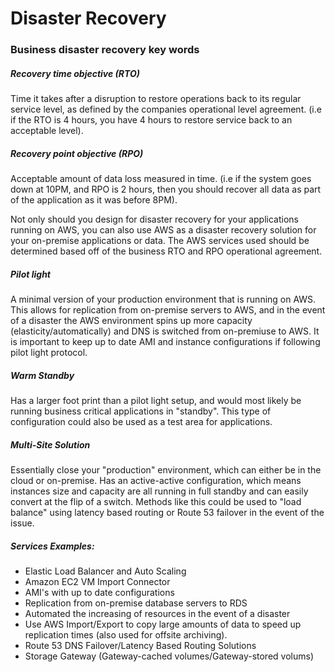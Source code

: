 # Disaster Recovery

### Business disaster recovery key words

##### Recovery time objective (RTO)

Time it takes after a disruption to restore operations back to its regular
service level, as defined by the companies operational level agreement. (i.e if
the RTO is 4 hours, you have 4 hours to restore service back to an acceptable
level).

##### Recovery point objective (RPO)

Acceptable amount of data loss measured in time. (i.e if the system goes down at
10PM, and RPO is 2 hours, then you should recover all data as part of the
application as it was before 8PM).

Not only should you design for disaster recovery for your applications running
on AWS, you can also use AWS as a disaster recovery solution for your on-premise
applications or data. The AWS services used should be determined based off of
the business RTO and RPO operational agreement.

##### Pilot light

A minimal version of your production environment that is running on AWS. This
allows for replication from on-premise servers to AWS, and in the event of
a disaster the AWS environment spins up more capacity (elasticity/automatically)
and DNS is switched from on-premiuse to AWS. It is important to keep up to date
AMI and instance configurations if following pilot light protocol.

##### Warm Standby

Has a larger foot print than a pilot light setup, and would most likely be
running business critical applications in "standby". This type of configuration
could also be used as a test area for applications.

##### Multi-Site Solution

Essentially close your "production" environment, which can either be in the
cloud or on-premise. Has an active-active configuration, which means instances
size and capacity are all running in full standby and can easily convert at the
flip of a switch. Methods like this could be used to "load balance" using
latency based routing or Route 53 failover in the event of the issue.

##### Services Examples:

- Elastic Load Balancer and Auto Scaling
- Amazon EC2 VM Import Connector
- AMI's with up to date configurations
- Replication from on-premise database servers to RDS
- Automated the increasing of resources in the event of a disaster
- Use AWS Import/Export to copy large amounts of data to speed up replication
  times (also used for offsite archiving).
- Route 53 DNS Failover/Latency Based Routing Solutions
- Storage Gateway (Gateway-cached volumes/Gateway-stored volums)
